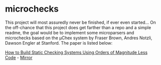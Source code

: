# microchecks

This project will most assuredly never be finished, if ever even started... On the off-chance that
this project does get farther than a repo and a simple readme, the goal would be to implement some
microparsers and microchecks based on the μChex system by Fraser Brown, Andres Notzli, Dawson Engler
at Stanford. The paper is listed below:


[How to Build Static Checking Systems
Using Orders of Magnitude Less Code](http://iot.stanford.edu/pubs/fraser-less-code.pdf) -
[Mirror](http://web.stanford.edu/~mlfbrown/paper.pdf)
